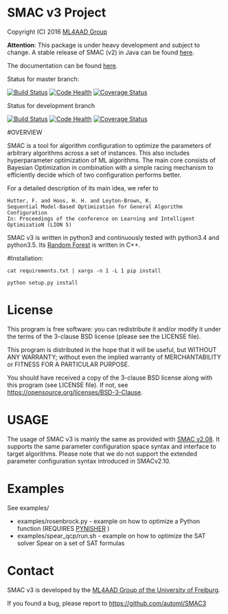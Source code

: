 # SMAC v3 Project

Copyright (C) 2016  [ML4AAD Group](http://www.ml4aad.org/)

__Attention__: This package is under heavy development and subject to change. 
A stable release of SMAC (v2) in Java can be found [here](http://www.cs.ubc.ca/labs/beta/Projects/SMAC/).

The documentation can be found [here](https://automl.github.io/SMAC3/).

Status for master branch:

[![Build Status](https://travis-ci.org/automl/SMAC3.svg?branch=master)](https://travis-ci.org/automl/SMAC3)
[![Code Health](https://landscape.io/github/automl/SMAC3/master/landscape.svg?style=flat)](https://landscape.io/github/automl/SMAC3/master)
[![Coverage Status](https://coveralls.io/repos/automl/auto-sklearn/badge.svg?branch=master&service=github)](https://coveralls.io/github/automl/SMAC3?branch=master)

Status for development branch

[![Build Status](https://travis-ci.org/automl/SMAC3.svg?branch=development)](https://travis-ci.org/automl/SMAC3)
[![Code Health](https://landscape.io/github/automl/SMAC3/development/landscape.svg?style=flat)](https://landscape.io/github/automl/SMAC3/development)
[![Coverage Status](https://coveralls.io/repos/automl/SMAC3/badge.svg?branch=development&service=github)](https://coveralls.io/github/automl/SMAC3?branch=development)

#OVERVIEW

SMAC is a tool for algorithm configuration 
to optimize the parameters of arbitrary algorithms across a set of instances.
This also includes hyperparameter optimization of ML algorithms.
The main core consists of Bayesian Optimization in combination with a simple racing mechanism to
efficiently decide which of two configuration performs better.

For a detailed description of its main idea,
we refer to

    Hutter, F. and Hoos, H. H. and Leyton-Brown, K.
    Sequential Model-Based Optimization for General Algorithm Configuration
    In: Proceedings of the conference on Learning and Intelligent OptimizatioN (LION 5)


SMAC v3 is written in python3 and continuously tested with python3.4 and python3.5. 
Its [Random Forest](https://bitbucket.org/aadfreiburg/random_forest_run) is written in C++.

#Installation:

    cat requirements.txt | xargs -n 1 -L 1 pip install
    
    python setup.py install
    
# License

This program is free software: you can redistribute it and/or modify
it under the terms of the 3-clause BSD license (please see the LICENSE file).

This program is distributed in the hope that it will be useful,
but WITHOUT ANY WARRANTY; without even the implied warranty of
MERCHANTABILITY or FITNESS FOR A PARTICULAR PURPOSE.

You should have received a copy of the 3-clause BSD license 
along with this program (see LICENSE file). 
If not, see <https://opensource.org/licenses/BSD-3-Clause>.

# USAGE

The usage of SMAC v3 is mainly the same as provided with [SMAC v2.08](http://www.cs.ubc.ca/labs/beta/Projects/SMAC/v2.08.00/manual.pdf).
It supports the same parameter configuration space syntax and interface to target algorithms.
Please note that we do not support the extended parameter configuration syntax introduced in SMACv2.10.

# Examples

See examples/

  * examples/rosenbrock.py - example on how to optimize a Python function (REQUIRES [PYNISHER](https://github.com/sfalkner/pynisher) )
  * examples/spear_qcp/run.sh - example on how to optimize the SAT solver Spear on a set of SAT formulas
 
# Contact
 
SMAC v3 is developed by the [ML4AAD Group of the University of Freiburg](http://www.ml4aad.org/).

If you found a bug, please report to https://github.com/automl/SMAC3
